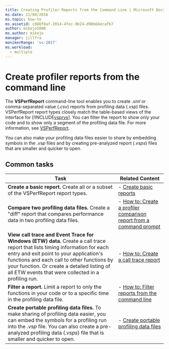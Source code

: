 ```yaml
---
title: Creating Profiler Reports from the Command Line | Microsoft Docs
ms.date: 11/04/2016
ms.topic: how-to
ms.assetid: c886f8af-2014-4fec-9b24-d98b68ecafb7
author: mikejo5000
ms.author: mikejo
manager: jillfra
monikerRange: 'vs-2017'
ms.workload: 
  - multiple
---
```

# Create profiler reports from the command line
The **VSPerfReport** command-line tool enables you to create .*xml* or comma-separated value (.*csv*) reports from profiling data (.*vsp*) files. VSPerfReport report types closely match the table-based views of the interface for [!INCLUDE[vsprvs](../code-quality/includes/vsprvs_md.md)]. You can filter the report to show only your code and to show only a segment of the profiling data file. For more information, see [VSPerfReport](../profiling/vsperfreport.md).

 You can also make your profiling data files easier to share by embedding symbols in the .*vsp* files and by creating pre-analyzed report (.*vsps*) files that are smaller and quicker to open.

## Common tasks

|Task|Related Content|
|----------|---------------------|
|**Create a basic report.** Create all or a subset of the VSPerfReport report types.|-   [Create basic reports](../profiling/creating-basic-profiling-reports-from-the-command-line.md)|
|**Compare two profiling data files.** Create a "diff" report that compares performance data in two profiling data files.|-   [How to: Create a profiler comparison report from a command prompt](../profiling/how-to-create-a-profiler-comparison-report-from-a-command-prompt.md)|
|**View call trace and Event Trace for Windows (ETW) data.** Create a call trace report that lists timing information for each entry and exit point to your application's functions and each call to other functions by your function. Or create a detailed listing of all ETW events that were collected in a profiling run.|-   [How to: Create a call trace report](../profiling/how-to-create-a-profiling-tools-call-trace-report.md)|
|**Filter a report.** Limit a report to only the functions in your code or to a specific time in the profiling data file.|-   [How to: Filter reports from the command line](../profiling/how-to-filter-reports-from-the-command-line.md)|
|**Create portable profiling data files.** To make sharing of profiling data easier, you can embed the symbols for a profiling run into the .*vsp* file. You can also create a pre-analyzed profiling data (.*vsps*) file that is smaller and quicker to open.|-   [Create portable profiling data files](../profiling/creating-portable-profiling-data-files-from-the-command-line.md)|
